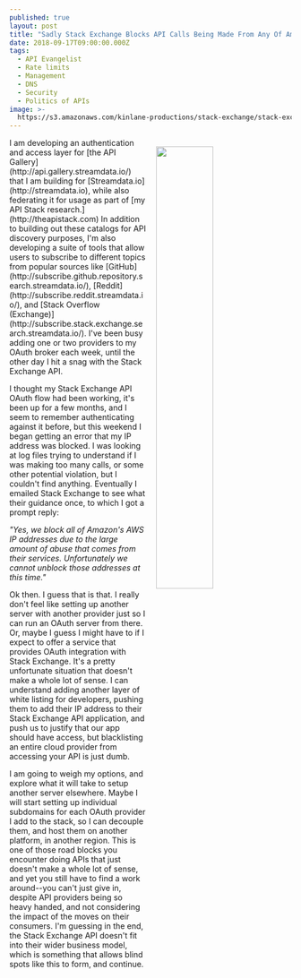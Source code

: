 ```yaml
---
published: true
layout: post
title: "Sadly Stack Exchange Blocks API Calls Being Made From Any Of Amazon's IP Block"
date: 2018-09-17T09:00:00.000Z
tags:
  - API Evangelist
  - Rate limits
  - Management
  - DNS
  - Security
  - Politics of APIs
image: >-
  https://s3.amazonaws.com/kinlane-productions/stack-exchange/stack-exchange-api.png
---
```

<p><img src="{{ page.image }}" width="45%" align="right" style="padding: 15px;" /></p>I am developing an authentication and access layer for [the API Gallery](http://api.gallery.streamdata.io/) that I am building for [Streamdata.io](http://streamdata.io), while also federating it for usage as part of [my API Stack research.](http://theapistack.com) In addition to building out these catalogs for API discovery purposes, I'm also developing a suite of tools that allow users to subscribe to different topics from popular sources like [GitHub](http://subscribe.github.repository.search.streamdata.io/), [Reddit](http://subscribe.reddit.streamdata.io/), and [Stack Overflow (Exchange)](http://subscribe.stack.exchange.search.streamdata.io/). I've been busy adding one or two providers to my OAuth broker each week, until the other day I hit a snag with the Stack Exchange API.

I thought my Stack Exchange API OAuth flow had been working, it's been up for a few months, and I seem to remember authenticating against it before, but this weekend I began getting an error that my IP address was blocked. I was looking at log files trying to understand if I was making too many calls, or some other potential violation, but I couldn't find anything. Eventually I emailed Stack Exchange to see what their guidance once, to which I got a prompt reply:

_"Yes, we block all of Amazon's AWS IP addresses due to the large amount of abuse that comes from their services. Unfortunately we cannot unblock those addresses at this time."_

Ok then. I guess that is that. I really don't feel like setting up another server with another provider just so I can run an OAuth server from there. Or, maybe I guess I might have to if I expect to offer a service that provides OAuth integration with Stack Exchange. It's a pretty unfortunate situation that doesn't make a whole lot of sense. I can understand adding another layer of white listing for developers, pushing them to add their IP address to their Stack Exchange API application, and push us to justify that our app should have access, but blacklisting an entire cloud provider from accessing your API is just dumb.

I am going to weigh my options, and explore what it will take to setup another server elsewhere. Maybe I will start setting up individual subdomains for each OAuth provider I add to the stack, so I can decouple them, and host them on another platform, in another region. This is one of those road blocks you encounter doing APIs that just doesn't make a whole lot of sense, and yet you still have to find a work around--you can't just give in, despite API providers being so heavy handed, and not considering the impact of the moves on their consumers. I'm guessing in the end, the Stack Exchange API doesn't fit into their wider business model, which is something that allows blind spots like this to form, and continue.
